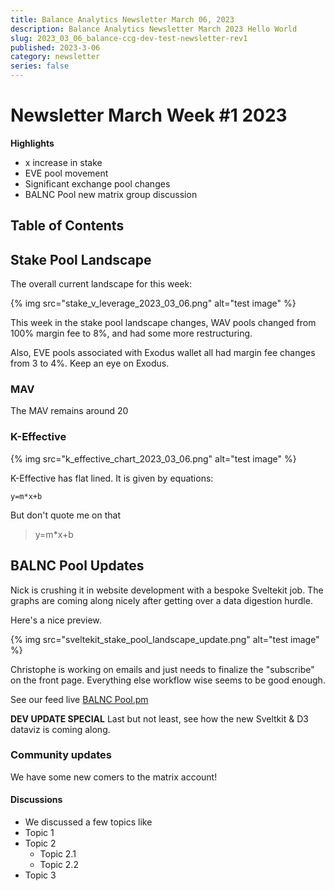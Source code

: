 ```yaml
---
title: Balance Analytics Newsletter March 06, 2023
description: Balance Analytics Newsletter March 2023 Hello World
slug: 2023_03_06_balance-ccg-dev-test-newsletter-rev1
published: 2023-3-06
category: newsletter
series: false
---
```


# Newsletter March Week #1 2023

**Highlights**
- x increase in stake
- EVE pool movement
- Significant exchange pool changes
- BALNC Pool new matrix group discussion

## Table of Contents

## Stake Pool Landscape

The overall current landscape for this week:

{% img src="stake_v_leverage_2023_03_06.png" alt="test image" %}


This week in the stake pool landscape changes, WAV pools changed from 100% margin fee to 8%, and had some more restructuring.

Also, EVE pools associated with Exodus wallet all had margin fee changes from 3 to 4%. Keep an eye on Exodus.

### MAV

The MAV remains around 20

### K-Effective

{% img src="k_effective_chart_2023_03_06.png" alt="test image" %}


K-Effective has flat lined. It is given by equations:

`y=m*x+b`

But don't quote me on that

> y=m*x+b

## BALNC Pool Updates

Nick is crushing it in website development with a bespoke Sveltekit job. The graphs are coming along nicely after getting over a data digestion hurdle.

Here's a nice preview.

{% img src="sveltekit_stake_pool_landscape_update.png" alt="test image" %}


Christophe is working on emails and just needs to finalize the "subscribe" on the front page. Everything else workflow wise seems to be good enough.

See our feed live [BALNC Pool.pm](https://pool.pm/a43ceac028a673e9f8611de0f683c70fdcadde560f28c2fb8cfabc81)

**DEV UPDATE SPECIAL**
Last but not least, see how the new Sveltkit & D3 dataviz is coming along.


### Community updates

We have some new comers to the matrix account!

#### Discussions 

- We discussed a few topics like
- Topic 1
- Topic 2
   - Topic 2.1
   - Topic 2.2
- Topic 3
